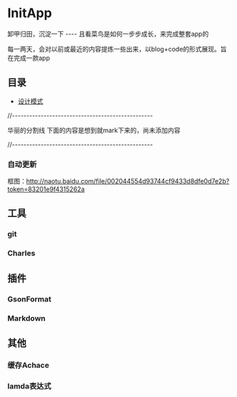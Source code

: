 # InitApp
卸甲归田，沉淀一下 ---- 且看菜鸟是如何一步步成长，来完成整套app的

每一两天，会对以前或最近的内容提炼一些出来，以blog+code的形式展现。旨在完成一款app

## 目录

- [设计模式]()

//-------------------------------------------------

华丽的分割线 下面的内容是想到就mark下来的，尚未添加内容

//-------------------------------------------------

### 自动更新

框图：http://naotu.baidu.com/file/002044554d93744cf9433d8dfe0d7e2b?token=83201e9f4315262a


## 工具

### git
### Charles 

## 插件

### GsonFormat
### Markdown

## 其他

### 缓存Achace

### lamda表达式


